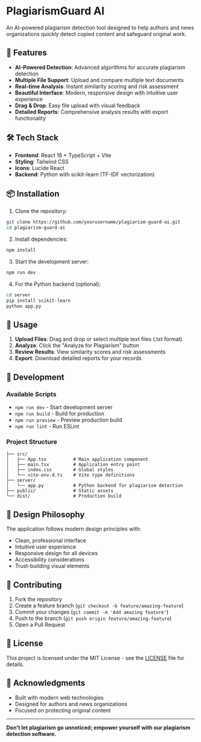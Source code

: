 # PlagiarismGuard AI

An AI-powered plagiarism detection tool designed to help authors and news organizations quickly detect copied content and safeguard original work.

## 🚀 Features

- **AI-Powered Detection**: Advanced algorithms for accurate plagiarism detection
- **Multiple File Support**: Upload and compare multiple text documents
- **Real-time Analysis**: Instant similarity scoring and risk assessment
- **Beautiful Interface**: Modern, responsive design with intuitive user experience
- **Drag & Drop**: Easy file upload with visual feedback
- **Detailed Reports**: Comprehensive analysis results with export functionality

## 🛠️ Tech Stack

- **Frontend**: React 18 + TypeScript + Vite
- **Styling**: Tailwind CSS
- **Icons**: Lucide React
- **Backend**: Python with scikit-learn (TF-IDF vectorization)

## 📦 Installation

1. Clone the repository:
```bash
git clone https://github.com/yourusername/plagiarism-guard-ai.git
cd plagiarism-guard-ai
```

2. Install dependencies:
```bash
npm install
```

3. Start the development server:
```bash
npm run dev
```

4. For the Python backend (optional):
```bash
cd server
pip install scikit-learn
python app.py
```

## 🎯 Usage

1. **Upload Files**: Drag and drop or select multiple text files (.txt format)
2. **Analyze**: Click the "Analyze for Plagiarism" button
3. **Review Results**: View similarity scores and risk assessments
4. **Export**: Download detailed reports for your records

## 🔧 Development

### Available Scripts

- `npm run dev` - Start development server
- `npm run build` - Build for production
- `npm run preview` - Preview production build
- `npm run lint` - Run ESLint

### Project Structure

```
├── src/
│   ├── App.tsx          # Main application component
│   ├── main.tsx         # Application entry point
│   ├── index.css        # Global styles
│   └── vite-env.d.ts    # Vite type definitions
├── server/
│   └── app.py           # Python backend for plagiarism detection
├── public/              # Static assets
└── dist/                # Production build
```

## 🎨 Design Philosophy

The application follows modern design principles with:
- Clean, professional interface
- Intuitive user experience
- Responsive design for all devices
- Accessibility considerations
- Trust-building visual elements

## 🤝 Contributing

1. Fork the repository
2. Create a feature branch (`git checkout -b feature/amazing-feature`)
3. Commit your changes (`git commit -m 'Add amazing feature'`)
4. Push to the branch (`git push origin feature/amazing-feature`)
5. Open a Pull Request

## 📄 License

This project is licensed under the MIT License - see the [LICENSE](LICENSE) file for details.

## 🌟 Acknowledgments

- Built with modern web technologies
- Designed for authors and news organizations
- Focused on protecting original content

---

**Don't let plagiarism go unnoticed; empower yourself with our plagiarism detection software.**